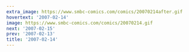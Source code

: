 ```yaml
---
extra_image: https://www.smbc-comics.com/comics/20070214after.gif
hovertext: '2007-02-14'
image: https://www.smbc-comics.com/comics/20070214.gif
next: '2007-02-15'
prev: '2007-02-13'
title: '2007-02-14'
---
```


